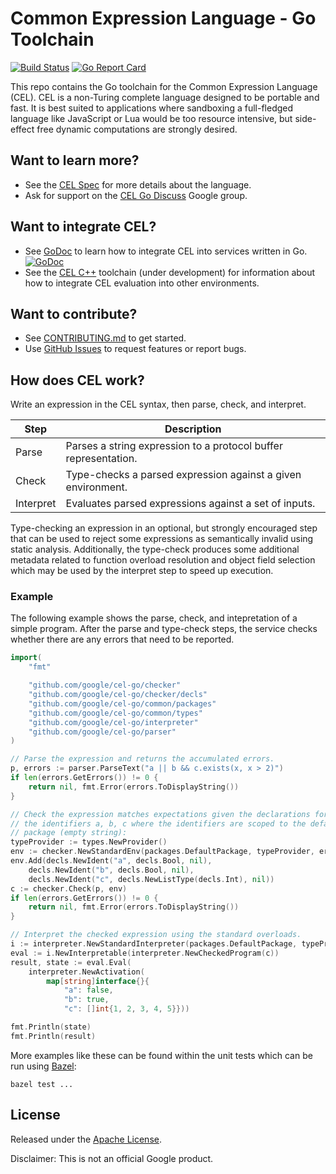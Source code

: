 # Common Expression Language - Go Toolchain

[![Build Status](https://travis-ci.org/google/cel-go.svg?branch=master)](https://travis-ci.org/google/cel-go) [![Go Report Card](https://goreportcard.com/badge/github.com/google/cel-go)](https://goreportcard.com/report/github.com/google/cel-go)

This repo contains the Go toolchain for the Common Expression Language (CEL).
CEL is a non-Turing complete language designed to be portable and fast. It is
best suited to  applications where sandboxing a full-fledged language like
JavaScript or Lua would be too resource intensive, but side-effect free dynamic
computations are strongly desired.

## Want to learn more?

* See the [CEL Spec][1] for more details about the language.
* Ask for support on the [CEL Go Discuss][2] Google group.

## Want to integrate CEL?

* See [GoDoc][6] to learn how to integrate CEL into services written in Go.
  [![GoDoc](https://godoc.org/github.com/google/cel-go?status.svg)][6]
* See the [CEL C++][3] toolchain (under development) for information about how
  to integrate CEL evaluation into other environments. 

## Want to contribute?

* See [CONTRIBUTING.md](./CONTRIBUTING.md) to get started.
* Use [GitHub Issues][4] to request features or report bugs.

## How does CEL work?

Write an expression in the CEL syntax, then parse, check, and interpret.

| Step      | Description                                                    |
|-----------|----------------------------------------------------------------|
| Parse     | Parses a string expression to a protocol buffer representation.|
| Check     | Type-checks a parsed expression against a given environment.   |
| Interpret | Evaluates parsed expressions against a set of inputs.          |      |

Type-checking an expression in an optional, but strongly encouraged step that
can be used to reject some expressions as semantically invalid using static
analysis. Additionally, the type-check produces some additional metadata
related to function overload resolution and object field selection which may
be used by the interpret step to speed up execution.

### Example

The following example shows the parse, check, and intepretation of a simple
program. After the parse and type-check steps, the service checks whether there
are any errors that need to be reported.

```go
import(
    "fmt"

    "github.com/google/cel-go/checker"
    "github.com/google/cel-go/checker/decls"
    "github.com/google/cel-go/common/packages"
    "github.com/google/cel-go/common/types"
    "github.com/google/cel-go/interpreter"
    "github.com/google/cel-go/parser"
)

// Parse the expression and returns the accumulated errors.
p, errors := parser.ParseText("a || b && c.exists(x, x > 2)")
if len(errors.GetErrors()) != 0 {
    return nil, fmt.Error(errors.ToDisplayString())
}

// Check the expression matches expectations given the declarations for
// the identifiers a, b, c where the identifiers are scoped to the default
// package (empty string):
typeProvider := types.NewProvider()
env := checker.NewStandardEnv(packages.DefaultPackage, typeProvider, errors)
env.Add(decls.NewIdent("a", decls.Bool, nil),
    decls.NewIdent("b", decls.Bool, nil),
    decls.NewIdent("c", decls.NewListType(decls.Int), nil))
c := checker.Check(p, env)
if len(errors.GetErrors()) != 0 {
    return nil, fmt.Error(errors.ToDisplayString())
}

// Interpret the checked expression using the standard overloads.
i := interpreter.NewStandardInterpreter(packages.DefaultPackage, typeProvider)
eval := i.NewInterpretable(interpreter.NewCheckedProgram(c))
result, state := eval.Eval(
    interpreter.NewActivation(
        map[string]interface{}{
            "a": false,
            "b": true,
            "c": []int{1, 2, 3, 4, 5}}))

fmt.Println(state)
fmt.Println(result)
```

More examples like these can be found within the unit tests which can be run
using [Bazel][5]:

```
bazel test ...
```

## License

Released under the [Apache License](LICENSE).

Disclaimer: This is not an official Google product.

[1]:  https://github.com/google/cel-spec
[2]:  https://groups.google.com/forum/#!forum/cel-go-discuss
[3]:  https://github.com/google/cel-cpp
[4]:  https://github.com/google/cel-go/issues
[5]:  https://bazel.build
[6]:  https://godoc.org/github.com/google/cel-go
